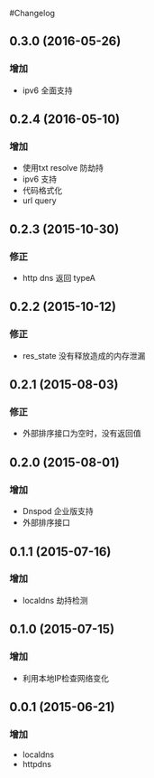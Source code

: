 #Changelog

## 0.3.0 (2016-05-26)

### 增加
* ipv6 全面支持

## 0.2.4 (2016-05-10)

### 增加
* 使用txt resolve 防劫持
* ipv6 支持
* 代码格式化
* url query

## 0.2.3 (2015-10-30)

### 修正
* http dns 返回 typeA

## 0.2.2 (2015-10-12)

### 修正
* res_state 没有释放造成的内存泄漏

## 0.2.1 (2015-08-03)

### 修正
* 外部排序接口为空时，没有返回值

## 0.2.0 (2015-08-01)

### 增加
* Dnspod 企业版支持
* 外部排序接口

## 0.1.1 (2015-07-16)

### 增加
* localdns 劫持检测

## 0.1.0 (2015-07-15)

### 增加
* 利用本地IP检查网络变化

## 0.0.1 (2015-06-21)

### 增加
* localdns
* httpdns


